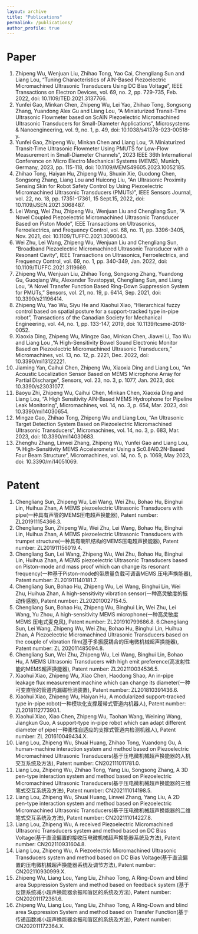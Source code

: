 ```yaml
---
layout: archive
title: "Publications"
permalink: /publications/
author_profile: true
---
```

Paper
======
1. Zhipeng Wu, Wenjuan Liu, Zhihao Tong, Yao Cai, Chengliang Sun and Liang Lou, “Tuning Characteristics of AlN-Based Piezoelectric Micromachined Ultrasonic Transducers Using DC Bias Voltage”, IEEE Transactions on Electron Devices, vol. 69, no. 2, pp. 729-735, Feb. 2022, doi: 10.1109/TED.2021.3137766.
2. Yunfei Gao, Minkan Chen, Zhipeng Wu, Lei Yao, Zhihao Tong, Songsong Zhang, Yuandong Alex Gu and Liang Lou, “A Miniaturized Transit-Time Ultrasonic Flowmeter based on ScAlN Piezoelectric Micromachined Ultrasonic Transducers for Small-Diameter Applications”, Microsystems & Nanoengineering, vol. 9, no. 1, p. 49, doi: 10.1038/s41378-023-00518-y.
3. Yunfei Gao, Zhipeng Wu, Minkan Chen and Liang Lou, “A Miniaturized Transit-Time Ultrasonic Flowmeter Using PMUTS for Low-Flow Measurement in Small-Diameter Channels”, 2023 IEEE 36th International Conference on Micro Electro Mechanical Systems (MEMS), Munich, Germany, 2023, pp. 115-118, doi: 10.1109/MEMS49605.2023.10052185.
4. Zhihao Tong, Haiyan Hu, Zhipeng Wu, Shuxin Xie, Guodong Chen, Songsong Zhang, Liang Lou and Huicong Liu, “An Ultrasonic Proximity Sensing Skin for Robot Safety Control by Using Piezoelectric Micromachined Ultrasonic Transducers (PMUTs)”, IEEE Sensors Journal, vol. 22, no. 18, pp. 17351-17361, 15 Sept.15, 2022, doi: 10.1109/JSEN.2021.3068487.
5. Lei Wang, Wei Zhu, Zhipeng Wu, Wenjuan Liu and Chengliang Sun, “A Novel Coupled Piezoelectric Micromachined Ultrasonic Transducer Based on Piston Mode”, IEEE Transactions on Ultrasonics, Ferroelectrics, and Frequency Control, vol. 68, no. 11, pp. 3396-3405, Nov. 2021, doi: 10.1109/TUFFC.2021.3090043.
6. Wei Zhu, Lei Wang, Zhipeng Wu, Wenjuan Liu and Chengliang Sun, “Broadband Piezoelectric Micromachined Ultrasonic Transducer with a Resonant Cavity”, IEEE Transactions on Ultrasonics, Ferroelectrics, and Frequency Control, vol. 69, no. 1, pp. 340-349, Jan. 2022, doi: 10.1109/TUFFC.2021.3119669.
7. Zhipeng Wu, Wenjuan Liu, Zhihao Tong, Songsong Zhang, Yuandong Gu, Guoqiang Wu, Alexander Tovstopyat, Chengliang Sun, and Liang Lou, “A Novel Transfer Function Based Ring-Down Suppression System for PMUTs,” Sensors, vol. 21, no. 19, p. 6414, Sep. 2021, doi: 10.3390/s21196414.
8. Zhipeng Wu, Yao Wu, Siyu He and Xiaohui Xiao, “Hierarchical fuzzy control based on spatial posture for a support-tracked type in-pipe robot”, Transactions of the Canadian Society for Mechanical Engineering, vol. 44, no. 1, pp. 133-147, 2019, doi: 10.1139/tcsme-2018-0052.
9. Xiaoxia Ding, Zhipeng Wu, Mingze Gao, Minkan Chen, Jiawei Li, Tao Wu and Liang Lou ,“A High-Sensitivity Bowel Sound Electronic Monitor Based on Piezoelectric Micromachined Ultrasonic Transducers,” Micromachines, vol. 13, no. 12, p. 2221, Dec. 2022, doi: 10.3390/mi13122221.
10. Jiaming Yan, Caihui Chen, Zhipeng Wu, Xiaoxia Ding and Liang Lou, “An Acoustic Localization Sensor Based on MEMS Microphone Array for Partial Discharge”, Sensors, vol. 23, no. 3, p. 1077, Jan. 2023, doi: 10.3390/s23031077.
11. Baoyu Zhi, Zhipeng Wu, Caihui Chen, Minkan Chen, Xiaoxia Ding and Liang Lou, “A High Sensitivity AlN-Based MEMS Hydrophone for Pipeline Leak Monitoring”, Micromachines, vol. 14, no. 3, p. 654, Mar. 2023, doi: 10.3390/mi14030654.
12. Mingze Gao, Zhihao Tong, Zhipeng Wu and Liang Lou, “An Ultrasonic Target Detection System Based on Piezoelectric Micromachined Ultrasonic Transducers”, Micromachines, vol. 14, no. 3, p. 683, Mar. 2023, doi: 10.3390/mi14030683.
13. Zhenghu Zhang, Linwei Zhang, Zhipeng Wu, Yunfei Gao and Liang Lou, “A High-Sensitivity MEMS Accelerometer Using a Sc0.8Al0.2N-Based Four Beam Structure”, Micromachines, vol. 14, no. 5, p. 1069, May 2023, doi: 10.3390/mi14051069.

Patent
=====
1. Chengliang Sun, Zhipeng Wu, Lei Wang, Wei Zhu, Bohao Hu, Binghui Lin, Huihua Zhan, A MEMS piezoelectric Ultrasonic Transducers with pipe(一种具有声管的MEMS压电超声换能器), Patent number: ZL201911154366.3.
2. Chengliang Sun, Zhipeng Wu, Wei Zhu, Lei Wang, Bohao Hu, Binghui Lin, Huihua Zhan, A MEMS piezoelectric Ultrasonic Transducers with trumpet structure(一种具有喇叭结构的MEMS压电超声换能器), Patent number: ZL201911156019.4.
3. Chengliang Sun, Lei Wang, Zhipeng Wu, Wei Zhu, Bohao Hu, Binghui Lin, Huihua Zhan, A MEMS piezoelectric Ultrasonic Transducers based on Piston-mode and mass proof which can change its resonant frequency(一种基于Piston-mode的带质量负载可调谐MEMS 压电声换能器), Patent number: ZL201911140181.7.
4. Chengliang Sun, Bohao Hu, Zhipeng Wu, Lei Wang, Binghui Lin, Wei Zhu, Huihua Zhan, A high-sensitivity vibration sensor(一种高灵敏度的振动传感器), Patent number: ZL202010027154.5.
5. Chengliang Sun, Bohao Hu, Zhipeng Wu, Binghui Lin, Wei Zhu, Lei Wang, Yu Zhou, A high-sensitivity MEMS microphone(一种高灵敏度MEMS 压电式麦克风), Patent number: ZL201910799686.8.
6.Chengliang Sun, Lei Wang, Zhipeng Wu, Wei Zhu, Bohao Hu, Binghui Lin, Huihua Zhan, A Piezoelectric Micromachined Ultrasonic Transducers based on the couple of vibration film(基于多振膜耦合的压电微机械超声换能器), Patent number: ZL 202011485094.8.
7. Chengliang Sun, Wei Zhu, Zhipeng Wu, Lei Wang, Binghui Lin, Bohao Hu, A MEMS Ultrasonic Transducers with high emit preference(高发射性能的MEMS超声换能器), Patent number: ZL202110034536.5.
8. Xiaohui Xiao, Zhipeng Wu, Xiao Chen, Haodong Shao, An in-pipe leakage flux measurement machine which can change its diameter(一种可变直径的管道内漏磁检测装置), Patent number: ZL201810391436.6.
9. Xiaohui Xiao, Zhipeng Wu, Haiyan Hu, A modularized support-tracked type in-pipe robot(一种模块化支撑履带式管道内机器人), Patent number: ZL201811277390.1.
10. Xiaohui Xiao, Xiao Chen, Zhipeng Wu, Taohan Wang, Weining Wang, Jiangkun Guo, A support-type in-pipe robot which can adapt different diameter of pipe(一种柔性自适应的支撑式管道内检测机器人), Patent number: ZL 201610049434.X.
11. Liang Lou, Zhipeng Wu, Shuai Huang, Zhihao Tong, Yuandong Gu, A human-machine interaction system and method based on Piezoelectric Micromachined Ultrasonic Transducers(基于压电微机械超声换能器的人机交互系统及方法), Patent number: CN202111011781.0.
12. Liang Lou, Zhipeng Wu, Zhihao Tong, Yang Liu, Songsong Zhang, A 3D pen-type interaction system and method based on Piezoelectric Micromachined Ultrasonic Transducers(基于压电微机械超声换能器的三维笔式交互系统及方法), Patent number: CN202111014198.5.
13. Liang Lou, Zhipeng Wu, Shuai Huang, Linwei Zhang, Yang Liu, A 2D pen-type interaction system and method based on Piezoelectric Micromachined Ultrasonic Transducers(基于压电微机械超声换能器的二维笔式交互系统及方法), Patent number: CN202111014227.8.
14. Liang Lou, Zhipeng Wu, A received Piezoelectric Micromachined Ultrasonic Transducers system and method based on DC Bias Voltage(基于直流偏置的接收压电微机械超声换能器系统及方法), Patent number: CN202110931604.8.
15. Liang Lou, Zhipeng Wu, A Piezoelectric Micromachined Ultrasonic Transducers system and method based on DC Bias Voltage(基于直流偏置的压电微机械超声换能器系统及调节方法), Patent number: CN202110930999.X.
16. Zhipeng Wu, Liang Lou, Yang Liu, Zhihao Tong, A Ring-Down and blind area Suppression System and method based on feedback system (基于反馈系统减小超声换能器余振和盲区的系统及方法), Patent number: CN202011172361.6.
17. Zhipeng Wu, Liang Lou, Yang Liu, Zhihao Tong, A Ring-Down and blind area Suppression System and method based on Transfer Function(基于传递函数减小超声换能器余振和盲区的系统及方法), Patent number: CN202011172364.X.

